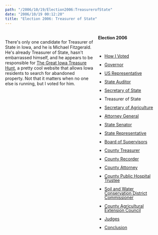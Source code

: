 ```yaml
---
path: "/2006/10/19/Election2006:TreasurerofState" 
date: "2006/10/19 00:12:20" 
title: "Election 2006: Treasurer of State" 
---
```

<div style="float: right; width: 200px; margin: 0 0 1em 1em;" class="box"><br>	<h4 style="margin: 0;">Election 2006</h4><br>	<ul style="padding-left: 1.5em; line-height: 1em;"><br>		<li><a href="http://typewriting.org/2006/10/16/2006_Election%3A_How_I_Voted/">How I Voted</a></li><br>		<li><a href="http://typewriting.org/2006/10/17/2006_Election%3A_Governor/">Governor</a></li><br>		<li><a href="http://typewriting.org/2006/10/17/Election_2006%3A_US_Representative/">US Representative</a></li><br>		<li><a href="http://typewriting.org/2006/10/17/Election_2006%3A_State_Auditor/">State Auditor</a></li><br>		<li><a href="http://typewriting.org/2006/10/18/Election_2006%3A_Secretary_of_State/">Secretary of State</a></li><br>		<li>Treasurer of State</li><br>		<li><a href="http://typewriting.org/2006/10/23/Election_2006%3A_Secretary_of_Agriculture/">Secretary of Agriculture</a></li><br>		<li><a href="http://typewriting.org/2006/10/23/Election_2006%3A_Attorney_General/">Attorney General</a></li><br>		<li><a href="http://typewriting.org/2006/10/23/Election_2006%3A_State_Senator/">State Senator</a></li><br>		<li><a href="http://typewriting.org/2006/10/23/Election_2006%3A_State_Representative/">State Representative</a></li><br>		<li><a href="http://typewriting.org/2006/10/25/Election_2006%3A_Board_of_Supervisors/">Board of Supervisors</a></li><br>		<li><a href="http://typewriting.org/2006/10/25/Election_2006%3A_County_Treasurer/">County Treasurer</a></li><br>		<li><a href="http://typewriting.org/2006/10/25/Election_2006%3A_County_Recorder/">County Recorder</a></li><br>		<li><a href="http://typewriting.org/2006/10/29/Election_2006%3A_County_Attorney/">County Attorney</a></li><br>		<li><a href="http://typewriting.org/2006/10/29/Election_2006%3A_County_Public_Hospital_Trustee/">County Public Hospital Trustee</a></li><br>		<li><a href="http://typewriting.org/2006/10/29/Election_2006%3A__Soil_and_Water_Conservation_District_Commissioner/">Soil and Water Conservation District Commissioner</a></li><br>		<li><a href="http://typewriting.org/2006/10/29/Election_2006%3A_County_Agricultural_Extension_Council/">County Agricultural Extension Council</a></li><br>		<li><a href="http://typewriting.org/2006/10/29/Election_2006%3A_Judges/">Judges</a></li><br>		<li><a href="http://typewriting.org/2006/10/29/Election_2006%3A_Conclusion/">Conclusion</a></li><br>	</ul><br></div><br><p>There's only one candidate for Treasurer of State in Iowa, and he is Michael Fitzgerald. He's already Treasurer of State, hasn't embarrassed himself, and he appears to be responsible for <a href="http://www.greatiowatreasurehunt.com/">The Great Iowa Treasure Hunt</a>, a pretty cool website that allows Iowa residents to search for abandoned property. Not that it matters when no one else is running, but I voted for him.</p><br><div class="clear"></div>